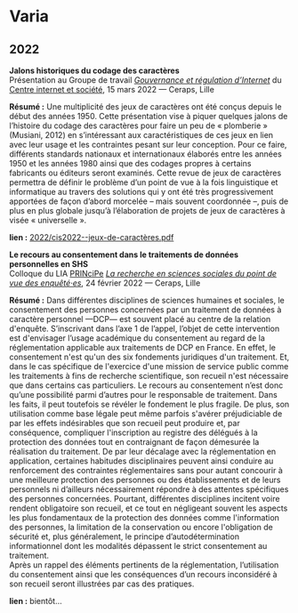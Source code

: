 # Varia

## 2022

**Jalons historiques du codage des caractères**
<br/>
Présentation au Groupe de travail *[Gouvernance et régulation d’Internet](https://cis.cnrs.fr/gouvernance-et-regulation-dinternet)* du [Centre internet et société](https://cis.cnrs.fr), 
15 mars 2022 — Ceraps, Lille

**Résumé :** Une multiplicité des jeux de caractères ont été conçus depuis le début des années 1950. Cette présentation vise à piquer quelques jalons de l’histoire du codage des caractères pour faire un peu de « plomberie » (Musiani, 2012) en s’intéressant aux caractéristiques de ces jeux en lien avec leur usage et les contraintes pesant sur leur conception. Pour ce faire, différents standards nationaux et internationaux élaborés entre les années 1950 et les années 1980 ainsi que des codages propres à certains fabricants ou éditeurs seront examinés. Cette revue de jeux de caractères permettra de définir le problème d’un point de vue à la fois linguistique et informatique au travers des solutions qui y ont été très progressivement apportées de façon d’abord morcelée – mais souvent coordonnée –, puis de plus en plus globale jusqu’à l’élaboration de projets de jeux de caractères à visée « universelle ».

**lien :** [2022/cis2022--jeux-de-caractères.pdf](2022/cis2022--jeux-de-caractères.pdf)

**Le recours au consentement dans le traitements de données personnelles en SHS**
<br/>
Colloque du LIA [PRINciPe](https://ceraps.univ-lille.fr/recherches-en-cours/partenariats-internationaux/) *[La recherche en sciences sociales du point de vue des enquêté·es](https://ceraps.univ-lille.fr/nc/detail-event/colloque-du-lia-organise-par-le-ceraps-et-luniversite-de-montreal/)*, 24 février 2022 — Ceraps, Lille 

**Résumé :** Dans différentes disciplines de sciences humaines et sociales, le consentement des personnes concernées par un traitement de données à caractère personnel —DCP— est souvent placé au centre de la relation d'enquête. S’inscrivant dans l’axe 1 de l’appel, l’objet de cette intervention est d'envisager l’usage académique du consentement au regard de la réglementation applicable aux traitements de DCP en France. En effet, le consentement n'est qu'un des six fondements juridiques d'un traitement. Et, dans le cas spécifique de l'exercice d'une mission de service public comme les traitements à fins de recherche scientifique, son recueil n'est nécessaire que dans certains cas particuliers. Le recours au consentement n’est donc qu’une possibilité parmi d’autres pour le responsable de traitement. Dans les faits, il peut toutefois se révéler le fondement le plus fragile. De plus, son utilisation comme base légale peut même parfois s'avérer préjudiciable de par les effets indésirables que son recueil peut produire et, par conséquence, compliquer l'inscription au registre des délégués à la protection des données tout en contraignant de façon démesurée la réalisation du traitement. De par leur décalage avec la réglementation en application, certaines habitudes disciplinaires peuvent ainsi conduire au renforcement des contraintes réglementaires sans pour autant concourir à une meilleure protection des personnes ou des établissements et de leurs personnels ni d’ailleurs nécessairement répondre à des attentes spécifiques des personnes concernées. Pourtant, différentes disciplines incitent voire rendent obligatoire son recueil, et ce tout en négligeant souvent les aspects les plus fondamentaux de la protection des données comme l'information des personnes, la limitation de la conservation ou encore l'obligation de sécurité et, plus généralement, le principe d’autodétermination informationnel dont les modalités dépassent le strict consentement au traitement. 
<br/>
Après un rappel des éléments pertinents de la réglementation, l’utilisation du consentement ainsi que les conséquences d’un recours inconsidéré à son recueil seront illustrées par cas des pratiques.

**lien :** bientôt…

